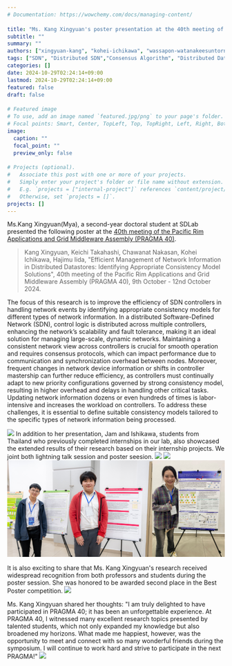 ```yaml
---
# Documentation: https://wowchemy.com/docs/managing-content/

title: "Ms. Kang Xingyuan's poster presentation at the 40th meeting of the Pacific Rim Applications and Grid Middleware Assembly (PRAGMA 40)"
subtitle: ""
summary: ""
authors: ["xingyuan-kang", "kohei-ichikawa", "wassapon-watanakeesuntorn"]
tags: ["SDN", "Distributed SDN","Consensus Algorithm", "Distributed Datastores", "Consistency Models"]
categories: []
date: 2024-10-29T02:24:14+09:00
lastmod: 2024-10-29T02:24:14+09:00
featured: false
draft: false

# Featured image
# To use, add an image named `featured.jpg/png` to your page's folder.
# Focal points: Smart, Center, TopLeft, Top, TopRight, Left, Right, BottomLeft, Bottom, BottomRight.
image:
  caption: ""
  focal_point: ""
  preview_only: false

# Projects (optional).
#   Associate this post with one or more of your projects.
#   Simply enter your project's folder or file name without extension.
#   E.g. `projects = ["internal-project"]` references `content/project/deep-learning/index.md`.
#   Otherwise, set `projects = []`.
projects: []
---
```


Ms.Kang Xingyuan(Mya), a second-year doctoral student at SDLab presented the following poster at the [40th meeting of the Pacific Rim Applications and Grid Middleware Assembly (PRAGMA 40)](https://www.pragma-grid.net/pragma40/). 

> Kang Xingyuan, Keichi Takahashi, Chawanat Nakasan, Kohei Ichikawa, Hajimu Iida, "Efficient Management of Network Information in Distributed Datastores: Identifying Appropriate Consistency Model Solutions", 40th meeting of the Pacific Rim Applications and Grid Middleware Assembly (PRAGMA 40), 9th October - 12nd October 2024.

The focus of this research is to improve the efficiency of SDN controllers in handling network events by identifying appropriate consistency models for different types of network information. In a distributed Software-Defined Network (SDN), control logic is distributed across multiple controllers, enhancing the network’s scalability and fault tolerance, making it an ideal solution for managing large-scale, dynamic networks. Maintaining a consistent network view across controllers is crucial for smooth operation and requires consensus protocols, which can impact performance due to communication and synchronization overhead between nodes. Moreover, frequent changes in network device information or shifts in controller mastership can further reduce efficiency, as controllers must continually adapt to new priority configurations governed by strong consistency model, resulting in higher overhead and delays in handling other critical tasks. Updating network information dozens or even hundreds of times is labor-intensive and increases the workload on controllers. To address these challenges, it is essential to define suitable consistency models tailored to the specific types of network information being processed.

![](mya_lightningtaik.JPG)
In addition to her presentation, Jam and Ishikawa, students from Thailand who previously completed internships in our lab, also showcased the extended results of their research based on their internship projects. We joint both lightning talk session and poster seesion.
![](ishikawa_lightningtaik.JPG)
![](jam_lightningtaik.JPG)
![](poster_show.JPG)

It is also exciting to share that Ms. Kang Xingyuan's research received widespread recognition from both professors and students during the poster session. She was honored to be awarded second place in the Best Poster competition.
![](mya_2ndplace.PNG)

Ms. Kang Xingyuan shared her thoughts: "I am truly delighted to have participated in PRAGMA 40; it has been an unforgettable experience. At PRAGMA 40, I witnessed many excellent research topics presented by talented students, which not only expanded my knowledge but also broadened my horizons. What made me happiest, however, was the opportunity to meet and connect with so many wonderful friends during the symposium. I will continue to work hard and strive to participate in the next PRAGMA!"
![](group_photo.JPG)
